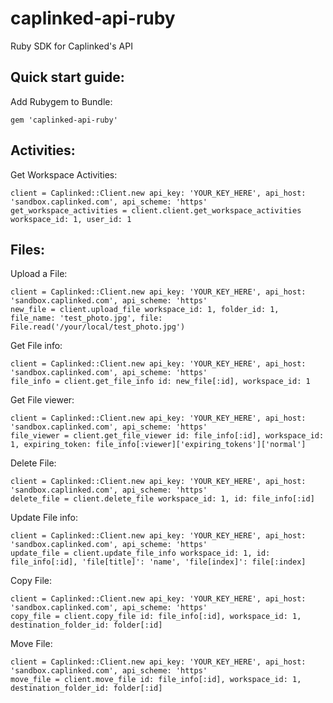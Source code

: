 # caplinked-api-ruby

Ruby SDK for Caplinked's API


## Quick start guide:

Add Rubygem to Bundle:

```
gem 'caplinked-api-ruby'
```
## Activities:

Get Workspace Activities:

```
client = Caplinked::Client.new api_key: 'YOUR_KEY_HERE', api_host: 'sandbox.caplinked.com', api_scheme: 'https'
get_workspace_activities = client.client.get_workspace_activities workspace_id: 1, user_id: 1
```


## Files:

Upload a File:

```
client = Caplinked::Client.new api_key: 'YOUR_KEY_HERE', api_host: 'sandbox.caplinked.com', api_scheme: 'https'
new_file = client.upload_file workspace_id: 1, folder_id: 1, file_name: 'test_photo.jpg', file: File.read('/your/local/test_photo.jpg')
```

Get File info:

```
client = Caplinked::Client.new api_key: 'YOUR_KEY_HERE', api_host: 'sandbox.caplinked.com', api_scheme: 'https'
file_info = client.get_file_info id: new_file[:id], workspace_id: 1
```

Get File viewer:

```
client = Caplinked::Client.new api_key: 'YOUR_KEY_HERE', api_host: 'sandbox.caplinked.com', api_scheme: 'https'
file_viewer = client.get_file_viewer id: file_info[:id], workspace_id: 1, expiring_token: file_info[:viewer]['expiring_tokens']['normal']
```

Delete File:

```
client = Caplinked::Client.new api_key: 'YOUR_KEY_HERE', api_host: 'sandbox.caplinked.com', api_scheme: 'https'
delete_file = client.delete_file workspace_id: 1, id: file_info[:id]
```

Update File info:

```
client = Caplinked::Client.new api_key: 'YOUR_KEY_HERE', api_host: 'sandbox.caplinked.com', api_scheme: 'https'
update_file = client.update_file_info workspace_id: 1, id: file_info[:id], 'file[title]': 'name', 'file[index]': file[:index]
```

Copy File:

```
client = Caplinked::Client.new api_key: 'YOUR_KEY_HERE', api_host: 'sandbox.caplinked.com', api_scheme: 'https'
copy_file = client.copy_file id: file_info[:id], workspace_id: 1, destination_folder_id: folder[:id]
```

Move File:

```
client = Caplinked::Client.new api_key: 'YOUR_KEY_HERE', api_host: 'sandbox.caplinked.com', api_scheme: 'https'
move_file = client.move_file id: file_info[:id], workspace_id: 1, destination_folder_id: folder[:id]
```
